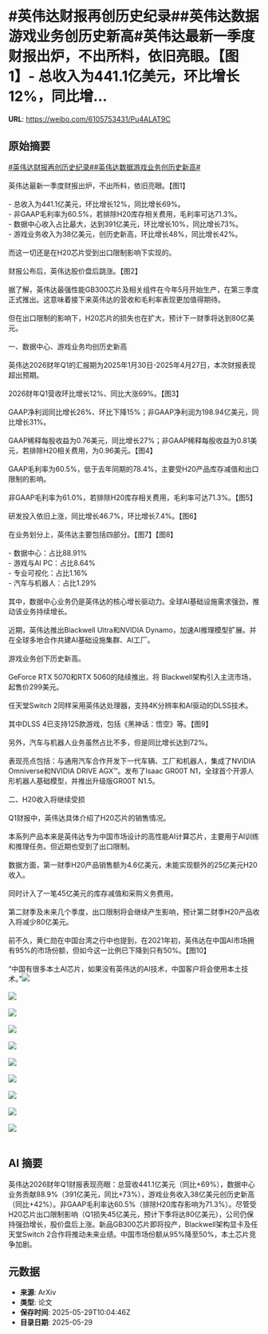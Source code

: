 # #英伟达财报再创历史纪录##英伟达数据游戏业务创历史新高#英伟达最新一季度财报出炉，不出所料，依旧亮眼。【图1】- 总收入为441.1亿美元，环比增长12%，同比增...

**URL**: https://weibo.com/6105753431/Pu4ALAT9C

## 原始摘要

<a href="https://m.weibo.cn/search?containerid=231522type%3D1%26t%3D10%26q%3D%23%E8%8B%B1%E4%BC%9F%E8%BE%BE%E8%B4%A2%E6%8A%A5%E5%86%8D%E5%88%9B%E5%8E%86%E5%8F%B2%E7%BA%AA%E5%BD%95%23&amp;extparam=%23%E8%8B%B1%E4%BC%9F%E8%BE%BE%E8%B4%A2%E6%8A%A5%E5%86%8D%E5%88%9B%E5%8E%86%E5%8F%B2%E7%BA%AA%E5%BD%95%23" data-hide=""><span class="surl-text">#英伟达财报再创历史纪录#</span></a><a href="https://m.weibo.cn/search?containerid=231522type%3D1%26t%3D10%26q%3D%23%E8%8B%B1%E4%BC%9F%E8%BE%BE%E6%95%B0%E6%8D%AE%E6%B8%B8%E6%88%8F%E4%B8%9A%E5%8A%A1%E5%88%9B%E5%8E%86%E5%8F%B2%E6%96%B0%E9%AB%98%23&amp;extparam=%23%E8%8B%B1%E4%BC%9F%E8%BE%BE%E6%95%B0%E6%8D%AE%E6%B8%B8%E6%88%8F%E4%B8%9A%E5%8A%A1%E5%88%9B%E5%8E%86%E5%8F%B2%E6%96%B0%E9%AB%98%23" data-hide=""><span class="surl-text">#英伟达数据游戏业务创历史新高#</span></a><br><br>英伟达最新一季度财报出炉，不出所料，依旧亮眼。【图1】<br><br>- 总收入为441.1亿美元，环比增长12%，同比增长69%。<br>- 非GAAP毛利率为60.5%，若排除H20库存相关费用，毛利率可达71.3%。<br>- 数据中心收入占比最大，达到391亿美元，环比增长10%，同比增长73%。<br>- 游戏业务收入为38亿美元，创历史新高，环比增长48%，同比增长42%。<br><br>而这一切还是在H20芯片受到出口限制影响下实现的。<br><br>财报公布后，英伟达股价盘后跳涨。【图2】<br><br>据了解，英伟达最强性能GB300芯片及相关组件在今年5月开始生产，在第三季度正式推出。这意味着接下来英伟达的营收和毛利率表现更加值得期待。<br><br>但在出口限制的影响下，H20芯片的损失也在扩大，预计下一财季将达到80亿美元。<br><br>一、数据中心、游戏业务均创历史新高<br><br>英伟达2026财年Q1的汇报期为2025年1月30日-2025年4月27日，本次财报表现超出预期。<br><br>2026财年Q1营收环比增长12%、同比大涨69%。【图3】<br><br>GAAP净利润同比增长26%、环比下降15%；非GAAP净利润为198.94亿美元，同比增长31%。<br><br>GAAP稀释每股收益为0.76美元，同比增长27%；非GAAP稀释每股收益为0.81美元，若排除H20相关费用，为0.96美元。【图4】<br><br>GAAP毛利率为60.5%，低于去年同期的78.4%，主要受H20产品库存减值和出口限制的影响。<br><br>非GAAP毛利率为61.0%，若排除H20库存相关费用，毛利率可达71.3%。【图5】<br><br>研发投入依旧上涨，同比增长46.7%，环比增长7.4%。【图6】<br><br>在业务划分上，英伟达主要包括四部分。【图7】【图8】<br><br>- 数据中心：占比88.91%<br>- 游戏与AI PC：占比8.64%<br>- 专业可视化：占比1.16%<br>- 汽车与机器人：占比1.29%<br><br>其中，数据中心业务仍是英伟达的核心增长驱动力。全球AI基础设施需求强劲，推动该业务持续增长。<br><br>近期，英伟达推出Blackwell Ultra和NVIDIA Dynamo，加速AI推理模型扩展。并在全球多地合作共建AI基础设施集群、AI工厂。<br><br>游戏业务创下历史新高。<br><br>GeForce RTX 5070和RTX 5060的陆续推出，将 Blackwell架构引入主流市场，起售价299美元。<br><br>任天堂Switch 2同样采用英伟达处理器，支持4K分辨率和AI驱动的DLSS技术。<br><br>其中DLSS 4已支持125款游戏，包括《黑神话：悟空》等。【图9】<br><br>另外，汽车与机器人业务虽然占比不多，但是同比增长达到72%。<br><br>表现亮点包括：与通用汽车合作开发下一代车辆、工厂和机器人，集成了NVIDIA Omniverse和NVIDIA DRIVE AGX™。发布了Isaac GR00T N1，全球首个开源人形机器人基础模型，并推出升级版GR00T N1.5。<br><br>二、H20收入将继续受损<br><br>Q1财报中，英伟达具体介绍了H20芯片的销售情况。<br><br>本系列产品本来是英伟达专为中国市场设计的高性能AI计算芯片，主要用于AI训练和推理任务。但近期也受到了出口限制。<br><br>数据方面，第一财季H20产品销售额为4.6亿美元，未能实现额外的25亿美元H20收入。<br><br>同时计入了一笔45亿美元的库存减值和采购义务费用。<br><br>第二财季及未来几个季度，出口限制将会继续产生影响，预计第二财季H20产品收入将减少80亿美元。<br><br>前不久，黄仁勋在中国台湾之行中也提到，在2021年初，英伟达在中国AI市场拥有95%的市场份额，但如今这一比例已下降到只有50%。【图10】<br><br>“中国有很多本土AI芯片，如果没有英伟达的AI技术，中国客户将会使用本土技术。”<img style="" src="https://tvax2.sinaimg.cn/large/006Fd7o3gy1i1wfrnd461j30zk0cxn3x.jpg" referrerpolicy="no-referrer"><br><br><img style="" src="https://tvax4.sinaimg.cn/large/006Fd7o3gy1i1wfro2eb0j30wq0pwwkp.jpg" referrerpolicy="no-referrer"><br><br><img style="" src="https://tvax4.sinaimg.cn/large/006Fd7o3gy1i1wfro9orrj30zk0k2th7.jpg" referrerpolicy="no-referrer"><br><br><img style="" src="https://tvax2.sinaimg.cn/large/006Fd7o3gy1i1wfrnhdxvj30sy0mutcv.jpg" referrerpolicy="no-referrer"><br><br><img style="" src="https://tvax4.sinaimg.cn/large/006Fd7o3gy1i1wfrnqwrhj30zk0lotcg.jpg" referrerpolicy="no-referrer"><br><br><img style="" src="https://tvax2.sinaimg.cn/large/006Fd7o3gy1i1wfrnschdj30xs0n0n32.jpg" referrerpolicy="no-referrer"><br><br><img style="" src="https://tvax1.sinaimg.cn/large/006Fd7o3gy1i1wfrnu241j30ye0tg7bs.jpg" referrerpolicy="no-referrer"><br><br><img style="" src="https://tvax2.sinaimg.cn/large/006Fd7o3gy1i1wfrn20ggj30rs08a0wo.jpg" referrerpolicy="no-referrer"><br><br><img style="" src="https://tvax3.sinaimg.cn/large/006Fd7o3gy1i1wfrnxhy5j30zk0h50wo.jpg" referrerpolicy="no-referrer"><br><br><img style="" src="https://tvax2.sinaimg.cn/large/006Fd7o3gy1i1wfropf87j30u00fz463.jpg" referrerpolicy="no-referrer"><br><br>

## AI 摘要

英伟达2026财年Q1财报表现亮眼：总营收441.1亿美元（同比+69%），数据中心业务贡献88.9%（391亿美元，同比+73%），游戏业务收入38亿美元创历史新高（同比+42%）。非GAAP毛利率达60.5%（排除H20库存影响为71.3%）。尽管受H20芯片出口限制影响（Q1损失45亿美元，预计下季将达80亿美元），公司仍保持强劲增长，股价盘后上涨。新品GB300芯片即将投产，Blackwell架构显卡及任天堂Switch 2合作将推动未来业绩。中国市场份额从95%降至50%，本土芯片竞争加剧。

## 元数据

- **来源**: ArXiv
- **类型**: 论文
- **保存时间**: 2025-05-29T10:04:46Z
- **目录日期**: 2025-05-29
